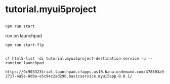 # tutorial.myui5project

##

```
npm run start
```


run on launchpad
```
npm run start-flp
```

##
```
cf html5-list -di tutorial.myui5project-destination-service -u --runtime launchpad
```

```
https://9c903323trial.launchpad.cfapps.us10.hana.ondemand.com/478603a9-2717-4a5e-8d9a-e5c94c2ad290.basicservice.myui5app-0.0.1/
```
